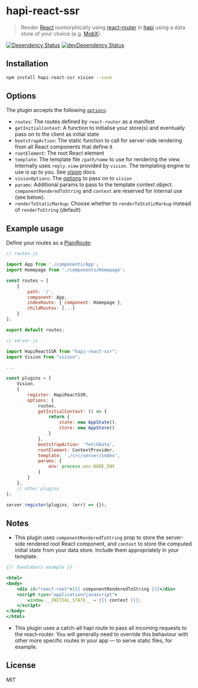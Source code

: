 # hapi-react-ssr

> Render [React](https://facebook.github.io/react/) isomorphically using [react-router](https://github.com/reactjs/react-router) in [hapi](http://hapijs.com) using a data store of your choice (e.g. [MobX](https://mobxjs.github.io/mobx/)).

[![Dependency Status](https://david-dm.org/prashaantt/hapi-react-ssr.svg)](https://david-dm.org/prashaantt/hapi-react-ssr)
[![devDependency Status](https://david-dm.org/prashaantt/hapi-react-ssr/dev-status.svg?theme=shields.io)](https://david-dm.org/prashaantt/hapi-react-ssr#info=devDependencies)


## Installation

```bash
npm install hapi-react-ssr vision --save
```


## Options

The plugin accepts the following [`options`](https://github.com/prashaantt/hapi-react-ssr/blob/master/src/interfaces.js):

- `routes`: The routes defined by `react-router` as a manifest
- `getInitialContext`: A function to initialise your store(s) and eventually pass on to the client as initial state
- `bootstrapAction`: The static function to call for server-side rendering from all React components that define it 
- `rootElement`: The root React element
- `template`: The template file `/path/name` to use for rendering the view. Internally uses `reply.view` provided by `vision`. The templating engine to use is up to you. See [vision](https://github.com/hapijs/vision) docs.
- `visionOptions`: The [options](https://github.com/hapijs/hapi/blob/master/API.md#reply-interface) to pass on to `vision`
- `params`: Additional params to pass to the template context object. `componentRenderedToString` and `context` are reserved for internal use (see below).
- `renderToStaticMarkup`: Choose whether to `renderToStaticMarkup` instead of `renderToString` (default)


## Example usage

Define your routes as a [PlainRoute](https://github.com/reactjs/react-router/blob/master/docs/API.md#plainroute):

```js
// routes.js

import App from './components/App';
import Homepage from './components/Homepage';

const routes = [
    {
        path: '/',
        component: App,
        indexRoute: { component: Homepage },
        childRoutes: [...]
    }
];

export default routes;
```


```js
// server.js

import HapiReactSSR from "hapi-react-ssr";
import Vision from "vision";

...

const plugins = [
    Vision,
    {
        register: HapiReactSSR,
        options: {
            routes,
            getInitialContext: () => {
                return {
                    state: new AppState(),
                    store: new AppStore()
                }
            },
            bootstrapAction: 'fetchData',
            rootElement: ContextProvider,
            template: './src/server/index',
            params: {
                env: process.env.NODE_ENV
            }
        }
    },
    // other plugins
];

server.register(plugins, (err) => {});
```

## Notes

- This plugin uses `componentRenderedToString` prop to store the server-side rendered root React component, and `context` to store the computed initial state from your data store. Include them appropriately in your template.

```hbs
{{! handlebars example }}

<html>
<body>
    <div id="react-root">{{{ componentRenderedToString }}}</div>
    <script type="application/javascript">
        window.__INITIAL_STATE__ = {{{ context }}};
    </script>
</body>
</html>
```

- This plugin uses a catch-all hapi route to pass all incoming requests to the react-router. You will generally need to override this behaviour with other more specific routes in your app — to serve static files, for example.  

## License

MIT
